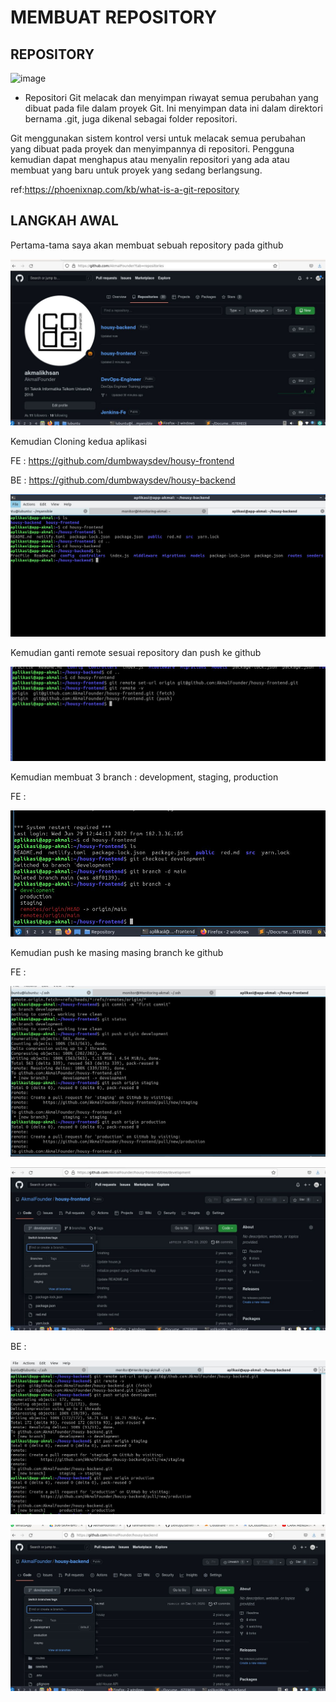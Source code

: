 # MEMBUAT REPOSITORY

## REPOSITORY

![image](assets/0.jpg)

- Repositori Git melacak dan menyimpan riwayat semua perubahan yang dibuat pada file dalam proyek Git. Ini menyimpan data ini dalam direktori bernama .git, juga dikenal sebagai folder repositori.

Git menggunakan sistem kontrol versi untuk melacak semua perubahan yang dibuat pada proyek dan menyimpannya di repositori. Pengguna kemudian dapat menghapus atau menyalin repositori yang ada atau membuat yang baru untuk proyek yang sedang berlangsung.

ref:https://phoenixnap.com/kb/what-is-a-git-repository 

## LANGKAH AWAL

Pertama-tama saya akan membuat sebuah repository pada github 

![image](assets/1.jpg)

Kemudian Cloning kedua aplikasi

FE : https://github.com/dumbwaysdev/housy-frontend

BE : https://github.com/dumbwaysdev/housy-backend

![image](assets/2.jpg)


Kemudian ganti remote sesuai repository dan push ke github

![image](assets/3.jpg)


Kemudian membuat 3 branch : development, staging, production 

FE :

![image](assets/4.jpg)


Kemudian push ke masing masing branch ke github

FE :

![image](assets/5.jpg)

![image](assets/6.jpg)


BE :

![image](assets/7.jpg)

![image](assets/8.jpg)

